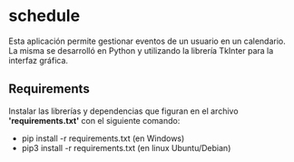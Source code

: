 # schedule
Esta aplicación permite gestionar eventos de un usuario en un calendario. La misma se desarrolló en Python y utilizando la librería TkInter para la interfaz gráfica.
## Requirements
Instalar las librerías y dependencias que figuran en el archivo **'requirements.txt'** con el siguiente comando:
- pip install -r requirements.txt (en Windows)
- pip3 install -r requirements.txt (en linux Ubuntu/Debian)
